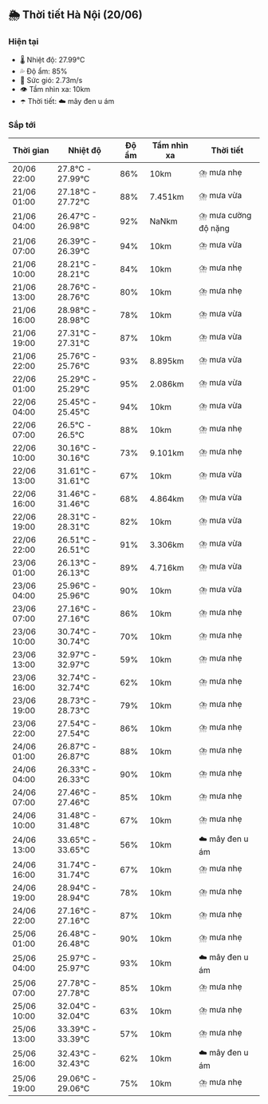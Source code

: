 ## 🌦️ Thời tiết Hà Nội (20/06)

### Hiện tại

- 🌡️ Nhiệt độ: 27.99℃
- 💦 Độ ẩm: 85%
- 💨 Sức gió: 2.73m/s
- 👁️ Tầm nhìn xa: 10km
- ☂️ Thời tiết: ☁️ mây đen u ám

### Sắp tới

| Thời gian | Nhiệt độ | Độ ẩm | Tầm nhìn xa | Thời tiết |
| --- | --- | --- | --- | --- |
| 20/06 22:00 | 27.8℃ - 27.99℃ | 86% | 10km | ⛈️ mưa nhẹ |
| 21/06 01:00 | 27.18℃ - 27.72℃ | 88% | 7.451km | ⛈️ mưa vừa |
| 21/06 04:00 | 26.47℃ - 26.98℃ | 92% | NaNkm | ⛈️ mưa cường độ nặng |
| 21/06 07:00 | 26.39℃ - 26.39℃ | 94% | 10km | ⛈️ mưa vừa |
| 21/06 10:00 | 28.21℃ - 28.21℃ | 84% | 10km | ⛈️ mưa nhẹ |
| 21/06 13:00 | 28.76℃ - 28.76℃ | 80% | 10km | ⛈️ mưa nhẹ |
| 21/06 16:00 | 28.98℃ - 28.98℃ | 78% | 10km | ⛈️ mưa vừa |
| 21/06 19:00 | 27.31℃ - 27.31℃ | 87% | 10km | ⛈️ mưa vừa |
| 21/06 22:00 | 25.76℃ - 25.76℃ | 93% | 8.895km | ⛈️ mưa vừa |
| 22/06 01:00 | 25.29℃ - 25.29℃ | 95% | 2.086km | ⛈️ mưa vừa |
| 22/06 04:00 | 25.45℃ - 25.45℃ | 94% | 10km | ⛈️ mưa vừa |
| 22/06 07:00 | 26.5℃ - 26.5℃ | 88% | 10km | ⛈️ mưa nhẹ |
| 22/06 10:00 | 30.16℃ - 30.16℃ | 73% | 9.101km | ⛈️ mưa nhẹ |
| 22/06 13:00 | 31.61℃ - 31.61℃ | 67% | 10km | ⛈️ mưa vừa |
| 22/06 16:00 | 31.46℃ - 31.46℃ | 68% | 4.864km | ⛈️ mưa vừa |
| 22/06 19:00 | 28.31℃ - 28.31℃ | 82% | 10km | ⛈️ mưa vừa |
| 22/06 22:00 | 26.51℃ - 26.51℃ | 91% | 3.306km | ⛈️ mưa vừa |
| 23/06 01:00 | 26.13℃ - 26.13℃ | 89% | 4.716km | ⛈️ mưa vừa |
| 23/06 04:00 | 25.96℃ - 25.96℃ | 90% | 10km | ⛈️ mưa vừa |
| 23/06 07:00 | 27.16℃ - 27.16℃ | 86% | 10km | ⛈️ mưa nhẹ |
| 23/06 10:00 | 30.74℃ - 30.74℃ | 70% | 10km | ⛈️ mưa nhẹ |
| 23/06 13:00 | 32.97℃ - 32.97℃ | 59% | 10km | ⛈️ mưa nhẹ |
| 23/06 16:00 | 32.74℃ - 32.74℃ | 62% | 10km | ⛈️ mưa nhẹ |
| 23/06 19:00 | 28.73℃ - 28.73℃ | 79% | 10km | ⛈️ mưa nhẹ |
| 23/06 22:00 | 27.54℃ - 27.54℃ | 86% | 10km | ⛈️ mưa nhẹ |
| 24/06 01:00 | 26.87℃ - 26.87℃ | 88% | 10km | ⛈️ mưa nhẹ |
| 24/06 04:00 | 26.33℃ - 26.33℃ | 90% | 10km | ⛈️ mưa nhẹ |
| 24/06 07:00 | 27.46℃ - 27.46℃ | 85% | 10km | ⛈️ mưa nhẹ |
| 24/06 10:00 | 31.48℃ - 31.48℃ | 67% | 10km | ⛈️ mưa nhẹ |
| 24/06 13:00 | 33.65℃ - 33.65℃ | 56% | 10km | ☁️ mây đen u ám |
| 24/06 16:00 | 31.74℃ - 31.74℃ | 67% | 10km | ⛈️ mưa nhẹ |
| 24/06 19:00 | 28.94℃ - 28.94℃ | 78% | 10km | ⛈️ mưa nhẹ |
| 24/06 22:00 | 27.16℃ - 27.16℃ | 87% | 10km | ⛈️ mưa nhẹ |
| 25/06 01:00 | 26.48℃ - 26.48℃ | 90% | 10km | ⛈️ mưa nhẹ |
| 25/06 04:00 | 25.97℃ - 25.97℃ | 93% | 10km | ☁️ mây đen u ám |
| 25/06 07:00 | 27.78℃ - 27.78℃ | 85% | 10km | ⛈️ mưa nhẹ |
| 25/06 10:00 | 32.04℃ - 32.04℃ | 63% | 10km | ⛈️ mưa nhẹ |
| 25/06 13:00 | 33.39℃ - 33.39℃ | 57% | 10km | ⛈️ mưa nhẹ |
| 25/06 16:00 | 32.43℃ - 32.43℃ | 62% | 10km | ☁️ mây đen u ám |
| 25/06 19:00 | 29.06℃ - 29.06℃ | 75% | 10km | ⛈️ mưa nhẹ |
